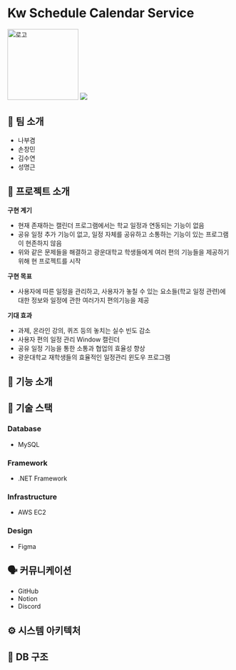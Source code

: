 # Kw Schedule Calendar Service
<img width="159" alt="로고" src="https://github.com/SharpDotMOUSE/KSCS/assets/89342648/30b49977-7aed-4c78-8a9d-511475bd4b4d">

<img src="https://img.shields.io/badge/version-v1.0.0-red"/>


## 👥 팀 소개

* 나부겸
* 손창민
* 김수연
* 성명근


## 📖 프로젝트 소개

**구현 계기**
* 현재 존재하는 캘린더 프로그램에서는 학교 일정과 연동되는 기능이 없음
* 공유 일정 추가 기능이 없고, 일정 자체를 공유하고 소통하는 기능이 있는 프로그램이 현존하지 않음
* 위와 같은 문제들을 해결하고 광운대학교 학생들에게 여러 편의 기능들을 제공하기 위해 현 프로젝트를 시작
 
**구현 목표**

* 사용자에 따른 일정을 관리하고, 사용자가 놓칠 수 있는 요소들(학교 일정 관련)에 대한 정보와 일정에 관한 여러가지 편의기능을 제공

**기대 효과**

* 과제, 온라인 강의, 퀴즈 등의 놓치는 실수 빈도 감소
* 사용자 편의 일정 관리 Window 캘린더
* 공유 일정 기능을 통한 소통과 협업의 효율성 향상
* 광운대학교 재학생들의 효율적인 일정관리 윈도우 프로그램


## 🔎 기능 소개

## 📃 기술 스택
### Database
* MySQL

### Framework
* .NET Framework

### Infrastructure
* AWS EC2

### Design
* Figma

## 🗣️ 커뮤니케이션

* GitHub
* Notion
* Discord


## ⚙️ 시스템 아키텍처


## 📁 DB 구조



